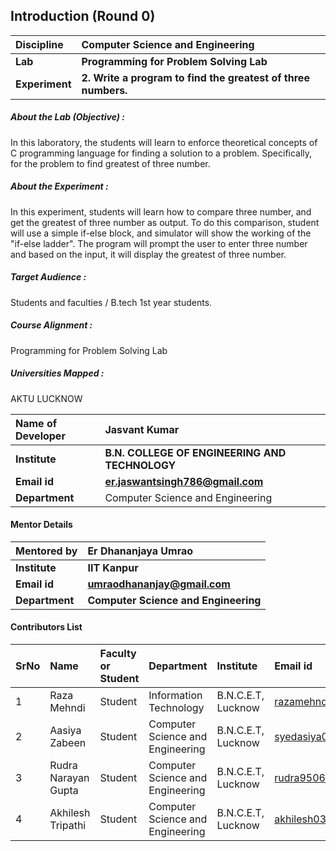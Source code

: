 ## Introduction (Round 0)

<b>Discipline | <b>Computer Science and Engineering
:--|:--|
<b> Lab | <b> Programming for Problem Solving Lab
<b> Experiment|     <b> 2. Write a program to find the greatest of three numbers.


<h5> About the Lab (Objective) : </h5>

In this laboratory, the students will learn to enforce theoretical concepts of C programming language for finding a solution to a problem. Specifically, for the problem to find greatest of three number.

<h5> About the Experiment : </h5>

In this experiment, students will learn how to compare three number, and get the greatest of three number as output. To do this comparison, student will use a simple if-else block, and simulator will show the working of the "if-else ladder".
The program will prompt the user to enter three number and based on the input, it will display the greatest of three number.

<h5> Target Audience : </h5>

Students and faculties / B.tech 1st year students.

<h5> Course Alignment : </h5>

Programming for Problem Solving Lab

<h5> Universities Mapped : </h5>

  AKTU LUCKNOW

<b>Name of Developer | <b>Jasvant Kumar
:--|:--|
<b> Institute | <b> B.N. COLLEGE OF ENGINEERING AND TECHNOLOGY
<b> Email id|     <b> er.jaswantsingh786@gmail.com
<b> Department | Computer Science and Engineering

#### Mentor Details

<b>Mentored by | <b> Er Dhananjaya Umrao
:--|:--|
<b> Institute | <b> IIT Kanpur
<b> Email id|     <b> umraodhananjay@gmail.com
<b> Department | <b> Computer Science and Engineering

#### Contributors List

SrNo | Name | Faculty or Student | Department| Institute | Email id
:--|:--|:--|:--|:--|:--|
1 | Raza Mehndi | Student | Information Technology | B.N.C.E.T, Lucknow |razamehndi81@gmail.com
2 | Aasiya Zabeen | Student | Computer Science and Engineering | B.N.C.E.T, Lucknow |syedasiya000@gmail.com
3 | Rudra Narayan Gupta | Student | Computer Science and Engineering | B.N.C.E.T, Lucknow |rudra9506@gmail.com
4 | Akhilesh Tripathi | Student | Computer Science and Engineering | B.N.C.E.T, Lucknow |akhilesh03tripathi@gmail.com


<br>
